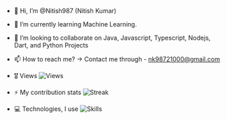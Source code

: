 - 👋 Hi, I’m @Nitish987 (Nitish Kumar)
- 🌱 I’m currently learning Machine Learning.
- 💞️ I’m looking to collaborate on Java, Javascript, Typescript, Nodejs, Dart, and Python Projects
- 📫 How to reach me? -> Contact me through - nk98721000@gmail.com

- 🎖️ Views
![Views](https://komarev.com/ghpvc/?username=Nitish987&color=brightgreen)

- ⚡ My contribution stats
![Streak](https://github-readme-streak-stats.herokuapp.com/?user=Nitish987&theme=dracula&hide_border=true)

- 💻 Technologies, I use
![Skills](https://skillicons.dev/icons?i=java,spring,gradle,maven,dart,flutter,html,css,js,ts,angular,react,redux,express,nodejs,py,django,mongodb,mysql,postgres,sqlite,redis,firebase,gcp,postman,vscode,idea,androidstudio,linux,git,github,figma,xd)

<!---
Nitish987/Nitish987 is a ✨ special ✨ repository because its `README.md` (this file) appears on your GitHub profile.
You can click the Preview link to take a look at your changes.
--->
